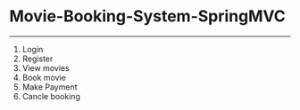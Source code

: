 # Movie-Booking-System-SpringMVC

------


1. Login 
2. Register
3. View movies
4. Book movie
5. Make Payment
6. Cancle booking
